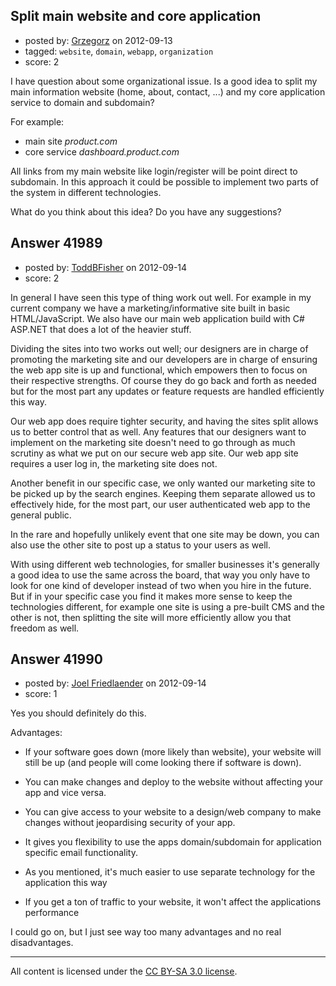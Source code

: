 ## Split main website and core application

- posted by: [Grzegorz](https://stackexchange.com/users/-1/19509-grzegorz) on 2012-09-13
- tagged: `website`, `domain`, `webapp`, `organization`
- score: 2

I have question about some organizational issue. Is a good idea to split my main information website (home, about, contact, ...) and my core application service to domain and subdomain? 

For example:

 - main site *product.com*
 - core service *dashboard.product.com*

All links from my main website like login/register will be point direct to subdomain. In this approach it could be possible to implement two parts of the system in different technologies.

What do you think about this idea? Do you have any suggestions?




## Answer 41989

- posted by: [ToddBFisher](https://stackexchange.com/users/-1/15045-toddbfisher) on 2012-09-14
- score: 2

In general I have seen this type of thing work out well. For example in my current company we have a marketing/informative site built in basic HTML/JavaScript. We also have our main web application build with C# ASP.NET that does a lot of the heavier stuff. 

Dividing the sites into two works out well; our designers are in charge of promoting the marketing site and our developers are in charge of ensuring the web app site is up and functional, which empowers then to focus on their respective strengths. Of course they do go back and forth as needed but for the most part any updates or feature requests are handled efficiently this way.

Our web app does require tighter security, and having the sites split allows us to better control that as well. Any features that our designers want to implement on the marketing site doesn't need to go through as much scrutiny as what we put on our secure web app site. Our web app site requires a user log in, the marketing site does not.

Another benefit in our specific case, we only wanted our marketing site to be picked up by the search engines. Keeping them separate allowed us to effectively hide, for the most part, our user authenticated web app to the general public.

In the rare and hopefully unlikely event that one site may be down, you can also use the other site to post up a status to your users as well.

With using different web technologies, for smaller businesses it's generally a good idea to use the same across the board, that way you only have to look for one kind of developer instead of two when you hire in the future. But if in your specific case you find it makes more sense to keep the technologies different, for example one site is using a pre-built CMS and the other is not, then splitting the site will more efficiently allow you that freedom as well.


## Answer 41990

- posted by: [Joel Friedlaender](https://stackexchange.com/users/-1/5543-joel-friedlaender) on 2012-09-14
- score: 1

Yes you should definitely do this.

Advantages:

 - If your software goes down (more likely than website), your website will still be up (and people will come looking there if software is down).

 - You can make changes and deploy to the website without affecting your app and vice versa.

 - You can give access to your website to a design/web company to make changes without jeopardising security of your app.

 - It gives you flexibility to use the apps domain/subdomain for application specific email functionality.

 - As you mentioned, it's much easier to use separate technology for the application this way

 - If you get a ton of traffic to your website, it won't affect the applications performance

I could go on, but I just see way too many advantages and no real disadvantages.



---

All content is licensed under the [CC BY-SA 3.0 license](https://creativecommons.org/licenses/by-sa/3.0/).
